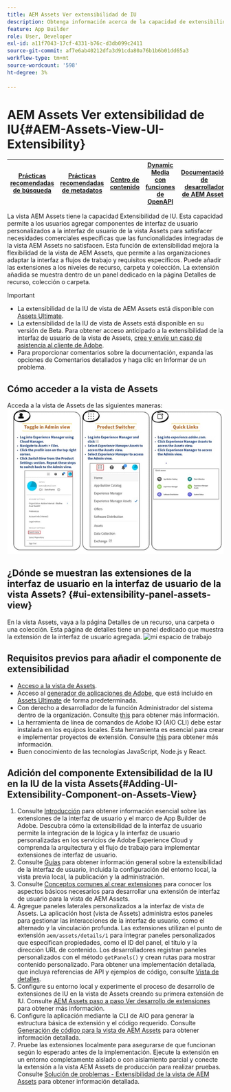```yaml
---
title: AEM Assets Ver extensibilidad de IU
description: Obtenga información acerca de la capacidad de extensibilidad de la IU de la vista AEM Assets. La IU de vista de AEM Assets permite agregar componentes de IU personalizados para satisfacer necesidades comerciales específicas.
feature: App Builder
role: User, Developer
exl-id: a11f7043-17cf-4331-b76c-d3db099c2411
source-git-commit: af7e6ab40212dfa3d91cda80a76b1b6b01dd65a3
workflow-type: tm+mt
source-wordcount: '598'
ht-degree: 3%

---
```


# AEM Assets Ver extensibilidad de IU{#AEM-Assets-View-UI-Extensibility}

| [Prácticas recomendadas de búsqueda](/help/assets/search-best-practices.md) | [Prácticas recomendadas de metadatos](/help/assets/metadata-best-practices.md) | [Centro de contenido](/help/assets/product-overview.md) | [Dynamic Media con funciones de OpenAPI](/help/assets/dynamic-media-open-apis-overview.md) | [Documentación de desarrollador de AEM Assets](https://developer.adobe.com/experience-cloud/experience-manager-apis/) |
| ------------- | --------------------------- |---------|----|-----|

La vista AEM Assets tiene la capacidad Extensibilidad de IU. Esta capacidad permite a los usuarios agregar componentes de interfaz de usuario personalizados a la interfaz de usuario de la vista Assets para satisfacer necesidades comerciales específicas que las funcionalidades integradas de la vista AEM Assets no satisfacen. Esta función de extensibilidad mejora la flexibilidad de la vista de AEM Assets, que permite a las organizaciones adaptar la interfaz a flujos de trabajo y requisitos específicos.
Puede añadir las extensiones a los niveles de recurso, carpeta y colección. La extensión añadida se muestra dentro de un panel dedicado en la página Detalles de recurso, colección o carpeta.

>[!IMPORTANT]
>
> * La extensibilidad de la IU de vista de AEM Assets está disponible con [Assets Ultimate](/help/assets/assets-ultimate-overview.md).
> * La extensibilidad de la IU de vista de Assets está disponible en su versión de Beta. Para obtener acceso anticipado a la extensibilidad de la interfaz de usuario de la vista de Assets, [cree y envíe un caso de asistencia al cliente de Adobe](https://helpx.adobe.com/es/enterprise/using/support-for-experience-cloud.html).
> * Para proporcionar comentarios sobre la documentación, expanda las opciones de Comentarios detallados y haga clic en Informar de un problema.

## <a id="1"></a> Cómo acceder a la vista de Assets

Acceda a la vista de Assets de las siguientes maneras:
![access-assets-view-ui](/help/assets/assets/access-assets-view.jpg)

## ¿Dónde se muestran las extensiones de la interfaz de usuario en la interfaz de usuario de la vista Assets? {#ui-extensibility-panel-assets-view}

En la vista Assets, vaya a la página Detalles de un recurso, una carpeta o una colección. Esta página de detalles tiene un panel dedicado que muestra la extensión de la interfaz de usuario agregada.
![mi espacio de trabajo](/help/assets/assets/my-workspace-assets-view3.png)


## Requisitos previos para añadir el componente de extensibilidad

* [Acceso a la vista de Assets](#1).
* Acceso al [generador de aplicaciones de Adobe](https://developer.adobe.com/app-builder/docs/overview/), que está incluido en [Assets Ultimate](/help/assets/assets-ultimate-overview.md) de forma predeterminada.
* Con derecho a desarrollador de la función Administrador del sistema dentro de la organización. Consulte [this](https://developer.adobe.com/uix/docs/guides/get-access/) para obtener más información.
* La herramienta de línea de comandos de Adobe IO (AIO CLI) debe estar instalada en los equipos locales. Esta herramienta es esencial para crear e implementar proyectos de extensión. Consulte [this](https://developer.adobe.com/app-builder/docs/getting_started/#local-environment-set-up) para obtener más información.
* Buen conocimiento de las tecnologías JavaScript, Node.js y React.

## Adición del componente Extensibilidad de la IU en la IU de la vista Assets{#Adding-UI-Extensibility-Component-on-Assets-View}

1. Consulte [Introducción](https://developer.adobe.com/uix/docs/getting-started/) para obtener información esencial sobre las extensiones de la interfaz de usuario y el marco de App Builder de Adobe. Descubra cómo la extensibilidad de la interfaz de usuario permite la integración de la lógica y la interfaz de usuario personalizadas en los servicios de Adobe Experience Cloud y comprenda la arquitectura y el flujo de trabajo para implementar extensiones de interfaz de usuario.
1. Consulte [Guías](https://developer.adobe.com/uix/docs/guides/) para obtener información general sobre la extensibilidad de la interfaz de usuario, incluida la configuración del entorno local, la vista previa local, la publicación y la administración.
1. Consulte [Conceptos comunes al crear extensiones](https://developer.adobe.com/uix/docs/services/aem-assets-view/api/commons/) para conocer los aspectos básicos necesarios para desarrollar una extensión de interfaz de usuario para la vista de AEM Assets.
1. Agregue paneles laterales personalizados a la interfaz de vista de Assets. La aplicación host (vista de Assets) administra estos paneles para gestionar las interacciones de la interfaz de usuario, como el alternado y la vinculación profunda. Las extensiones utilizan el punto de extensión `aem/assets/details/1` para integrar paneles personalizados que especifican propiedades, como el ID del panel, el título y la dirección URL de contenido. Los desarrolladores registran paneles personalizados con el método `getPanels()` y crean rutas para mostrar contenido personalizado. Para obtener una implementación detallada, que incluya referencias de API y ejemplos de código, consulte [Vista de detalles](https://developer.adobe.com/uix/docs/services/aem-assets-view/api/details-view/).
1. Configure su entorno local y experimente el proceso de desarrollo de extensiones de IU en la vista de Assets creando su primera extensión de IU. Consulte [AEM Assets paso a paso Ver desarrollo de extensiones](https://developer.adobe.com/uix/docs/services/aem-assets-view/extension-development/) para obtener más información.
1. Configure la aplicación mediante la CLI de AIO para generar la estructura básica de extensión y el código requerido. Consulte [Generación de código para la vista de AEM Assets](https://developer.adobe.com/uix/docs/services/aem-assets-view/code-generation/) para obtener información detallada.
1. Pruebe las extensiones localmente para asegurarse de que funcionan según lo esperado antes de la implementación. Ejecute la extensión en un entorno completamente aislado o con aislamiento parcial y conecte la extensión a la vista AEM Assets de producción para realizar pruebas. Consulte [Solución de problemas - Extensibilidad de la vista de AEM Assets](https://developer.adobe.com/uix/docs/services/aem-assets-view/debug/) para obtener información detallada.
